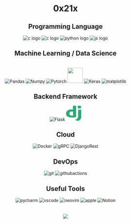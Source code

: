 <h1 align="center" height="100">0x21x</h1>

<div align="center">
<h2>Programming Language</h2>
<img src="https://cdn.jsdelivr.net/gh/devicons/devicon/icons/c/c-original.svg" height="50" width="50" alt="c logo"  />
<img src="https://cdn.jsdelivr.net/gh/devicons/devicon/icons/cplusplus/cplusplus-original.svg" height="50"  width="50" alt="c logo"  />
<img src="https://cdn.jsdelivr.net/gh/devicons/devicon/icons/python/python-original.svg" height="50" width="50" alt="python logo"  />
<img src="https://cdn.jsdelivr.net/gh/devicons/devicon@latest/icons/javascript/javascript-plain.svg" height="50" width="50" alt="js logo"/>
<h2>Machine Learning / Data Science</h2>

<br>
<img src="https://cdn.jsdelivr.net/gh/devicons/devicon@latest/icons/pandas/pandas-original.svg" alt="Pandas" height="50" width="50"/>
<img src="https://cdn.jsdelivr.net/gh/devicons/devicon@latest/icons/numpy/numpy-original.svg" alt="Numpy" height="50" width="50"/>
<img src="https://cdn.jsdelivr.net/gh/devicons/devicon@latest/icons/pytorch/pytorch-original.svg" alt="Pytorch" height="50" width="50" />
<img src="https://cdn.jsdelivr.net/gh/devicons/devicon@latest/icons/tensorflow/tensorflow-original.svg" height="50" width="50"/>
<img src="https://cdn.jsdelivr.net/gh/devicons/devicon@latest/icons/keras/keras-original.svg" alt="Keras" height="50" width="50"/>
<img src="https://cdn.jsdelivr.net/gh/devicons/devicon@latest/icons/matplotlib/matplotlib-original.svg" alt="matplotlib"height="50" width="50"/>

<br>
<h2>Backend Framework</h2>
<img src="https://cdn.jsdelivr.net/gh/devicons/devicon@latest/icons/flask/flask-original.svg" alt="Flask" height="50" width="50"/>
<img src="https://raw.githubusercontent.com/teamedwardforever/Readme-Generator/71f25dd8b98329b168142a6b782a107b75eab178/svg/Skills/Framework/django.svg" alt="Django" height="50" width="50"/>

<br>
<h2>Cloud</h2>
<img src="https://cdn.jsdelivr.net/gh/devicons/devicon@latest/icons/docker/docker-plain.svg" alt="Docker" height="50" width="50"/>
<img src="https://cdn.jsdelivr.net/gh/devicons/devicon@latest/icons/grpc/grpc-original.svg" alt="gRPC" height="50" width="50"/>
<img src="https://cdn.jsdelivr.net/gh/devicons/devicon@latest/icons/djangorest/djangorest-original.svg" alt="DjangoRest" height="50" width="50"/>

<br>
<h2>DevOps</h2>
<img src="https://cdn.jsdelivr.net/gh/devicons/devicon/icons/git/git-original.svg" alt="git" height="50" width="50"/>
<img src="https://cdn.jsdelivr.net/gh/devicons/devicon@latest/icons/githubactions/githubactions-original.svg" alt="githubactions" height="50" width="50"/>

<br>
<h2>Useful Tools</h2>
<img src="https://cdn.jsdelivr.net/gh/devicons/devicon@latest/icons/pycharm/pycharm-original.svg" alt="pycharm" height="50" width="50"/>
<img src="https://cdn.jsdelivr.net/gh/devicons/devicon/icons/vscode/vscode-original.svg" alt="vscode" height="50" width="50"/>
<img src="https://cdn.jsdelivr.net/gh/devicons/devicon/icons/neovim/neovim-original.svg" alt="neovim" height="50" width="50"/>
<img src="https://cdn.jsdelivr.net/gh/devicons/devicon/icons/apple/apple-original.svg" alt="apple" height="50" width="50"/>
<img src="https://cdn.jsdelivr.net/gh/devicons/devicon@latest/icons/notion/notion-original.svg" alt="Notion" height="50" width="50"/>

</div>
<br>
<br>
<div align="center">
<a href="https://github.com/0x21x">
<img align="center" src="http://github-profile-summary-cards.vercel.app/api/cards/profile-details?username=0x21x&theme=city_lights" height="190em" />
</div>

